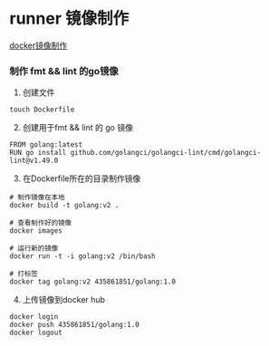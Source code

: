# runner 镜像制作

[docker镜像制作](https://www.runoob.com/docker/docker-dockerfile.html)


### 制作 fmt && lint 的go镜像

1. 创建文件

```
touch Dockerfile
```

2. 创建用于fmt && lint 的 go 镜像
```
FROM golang:latest
RUN go install github.com/golangci/golangci-lint/cmd/golangci-lint@v1.49.0
```

3. 在Dockerfile所在的目录制作镜像
```
# 制作镜像在本地
docker build -t golang:v2 .

# 查看制作好的镜像
docker images

# 运行新的镜像
docker run -t -i golang:v2 /bin/bash

# 打标签
docker tag golang:v2 435861851/golang:1.0
```

4. 上传镜像到docker hub

```
docker login
docker push 435861851/golang:1.0
docker logout
```